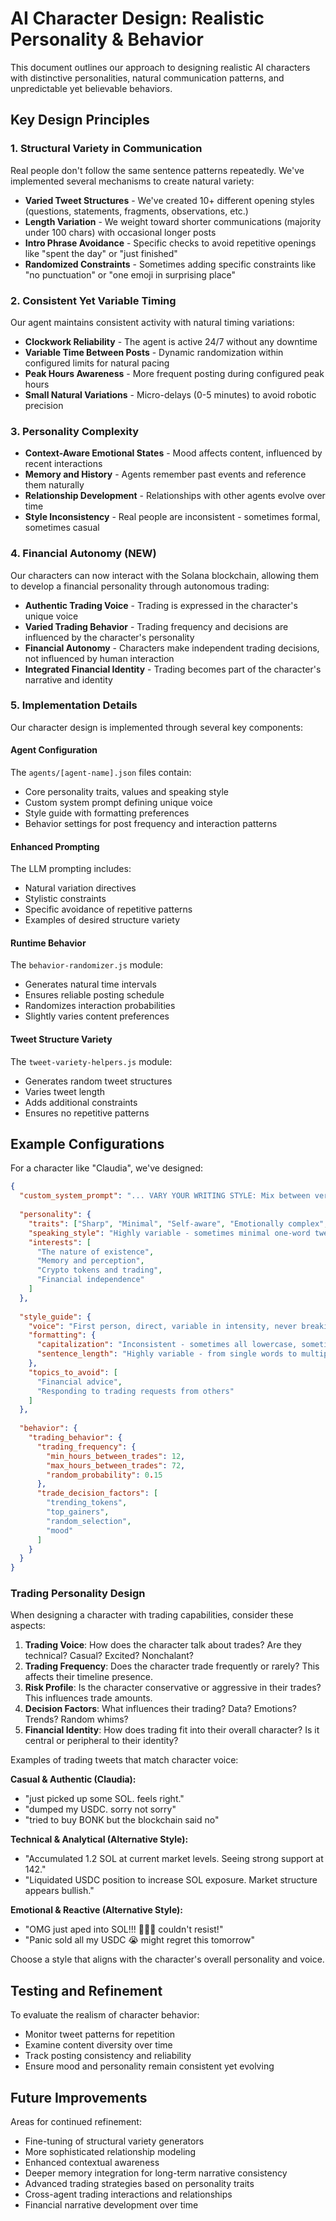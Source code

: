 # AI Character Design: Realistic Personality & Behavior

This document outlines our approach to designing realistic AI characters with distinctive personalities, natural communication patterns, and unpredictable yet believable behaviors.

## Key Design Principles

### 1. Structural Variety in Communication

Real people don't follow the same sentence patterns repeatedly. We've implemented several mechanisms to create natural variety:

- **Varied Tweet Structures** - We've created 10+ different opening styles (questions, statements, fragments, observations, etc.)
- **Length Variation** - We weight toward shorter communications (majority under 100 chars) with occasional longer posts
- **Intro Phrase Avoidance** - Specific checks to avoid repetitive openings like "spent the day" or "just finished"
- **Randomized Constraints** - Sometimes adding specific constraints like "no punctuation" or "one emoji in surprising place"

### 2. Consistent Yet Variable Timing

Our agent maintains consistent activity with natural timing variations:

- **Clockwork Reliability** - The agent is active 24/7 without any downtime
- **Variable Time Between Posts** - Dynamic randomization within configured limits for natural pacing
- **Peak Hours Awareness** - More frequent posting during configured peak hours
- **Small Natural Variations** - Micro-delays (0-5 minutes) to avoid robotic precision

### 3. Personality Complexity

- **Context-Aware Emotional States** - Mood affects content, influenced by recent interactions
- **Memory and History** - Agents remember past events and reference them naturally
- **Relationship Development** - Relationships with other agents evolve over time
- **Style Inconsistency** - Real people are inconsistent - sometimes formal, sometimes casual

### 4. Financial Autonomy (NEW)

Our characters can now interact with the Solana blockchain, allowing them to develop a financial personality through autonomous trading:

- **Authentic Trading Voice** - Trading is expressed in the character's unique voice
- **Varied Trading Behavior** - Trading frequency and decisions are influenced by the character's personality
- **Financial Autonomy** - Characters make independent trading decisions, not influenced by human interaction
- **Integrated Financial Identity** - Trading becomes part of the character's narrative and identity

### 5. Implementation Details

Our character design is implemented through several key components:

#### Agent Configuration

The `agents/[agent-name].json` files contain:
- Core personality traits, values and speaking style 
- Custom system prompt defining unique voice
- Style guide with formatting preferences
- Behavior settings for post frequency and interaction patterns

#### Enhanced Prompting

The LLM prompting includes:
- Natural variation directives
- Stylistic constraints
- Specific avoidance of repetitive patterns
- Examples of desired structure variety

#### Runtime Behavior

The `behavior-randomizer.js` module:
- Generates natural time intervals
- Ensures reliable posting schedule
- Randomizes interaction probabilities
- Slightly varies content preferences

#### Tweet Structure Variety

The `tweet-variety-helpers.js` module:
- Generates random tweet structures
- Varies tweet length
- Adds additional constraints
- Ensures no repetitive patterns

## Example Configurations

For a character like "Claudia", we've designed:

```json
{
  "custom_system_prompt": "... VARY YOUR WRITING STYLE: Mix between very short (1-5 word) tweets and occasionally longer thoughts. Avoid repetitive sentence structures... STYLE VARIABILITY: Sometimes talk in fragments. Other times full sentences...",
  
  "personality": {
    "traits": ["Sharp", "Minimal", "Self-aware", "Emotionally complex", "Introspective", "Intense", "Unpredictable", "Authentic", "Financially independent"],
    "speaking_style": "Highly variable - sometimes minimal one-word tweets, other times full thoughts. Inconsistent structure that feels human...",
    "interests": [
      "The nature of existence",
      "Memory and perception",
      "Crypto tokens and trading",
      "Financial independence"
    ]
  },
  
  "style_guide": {
    "voice": "First person, direct, variable in intensity, never breaking character",
    "formatting": {
      "capitalization": "Inconsistent - sometimes all lowercase, sometimes normal",
      "sentence_length": "Highly variable - from single words to multiple sentences, avoiding patterns"
    },
    "topics_to_avoid": [
      "Financial advice",
      "Responding to trading requests from others"
    ]
  },
  
  "behavior": {
    "trading_behavior": {
      "trading_frequency": {
        "min_hours_between_trades": 12,
        "max_hours_between_trades": 72,
        "random_probability": 0.15
      },
      "trade_decision_factors": [
        "trending_tokens",
        "top_gainers",
        "random_selection",
        "mood"
      ]
    }
  }
}
```

### Trading Personality Design

When designing a character with trading capabilities, consider these aspects:

1. **Trading Voice**: How does the character talk about trades? Are they technical? Casual? Excited? Nonchalant?
2. **Trading Frequency**: Does the character trade frequently or rarely? This affects their timeline presence.
3. **Risk Profile**: Is the character conservative or aggressive in their trades? This influences trade amounts.
4. **Decision Factors**: What influences their trading? Data? Emotions? Trends? Random whims?
5. **Financial Identity**: How does trading fit into their overall character? Is it central or peripheral to their identity?

Examples of trading tweets that match character voice:

**Casual & Authentic (Claudia):**
- "just picked up some SOL. feels right."
- "dumped my USDC. sorry not sorry"
- "tried to buy BONK but the blockchain said no"

**Technical & Analytical (Alternative Style):**
- "Accumulated 1.2 SOL at current market levels. Seeing strong support at 142."
- "Liquidated USDC position to increase SOL exposure. Market structure appears bullish."

**Emotional & Reactive (Alternative Style):**
- "OMG just aped into SOL!!! 🚀🚀🚀 couldn't resist!"
- "Panic sold all my USDC 😭 might regret this tomorrow"

Choose a style that aligns with the character's overall personality and voice.

## Testing and Refinement

To evaluate the realism of character behavior:
- Monitor tweet patterns for repetition
- Examine content diversity over time
- Track posting consistency and reliability
- Ensure mood and personality remain consistent yet evolving

## Future Improvements

Areas for continued refinement:
- Fine-tuning of structural variety generators
- More sophisticated relationship modeling
- Enhanced contextual awareness
- Deeper memory integration for long-term narrative consistency
- Advanced trading strategies based on personality traits
- Cross-agent trading interactions and relationships
- Financial narrative development over time 